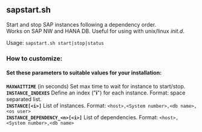 ## **sapstart.sh**  
Start and stop SAP instances following a dependency order.  
Works on SAP NW and HANA DB. Useful for using with unix/linux *init.d*.  
  
Usage:    `sapstart.sh start|stop|status`  

### How to customize:
#### Set these parameters to suitable values for your installation:  
**`MAXWAITTIME`** (in seconds) Set max time to wait for instance to start/stop.  
**`INSTANCE_INDEXES`** Define an index ("**i**") for each instance. Format: space separated list.  
**`INSTANCE[<i>]`** List of instances. Format: `<host>,<System number>,<db name>,<os user>`  
**`INSTANCE_DEPENDENCY_<n>[<i>]`** List of dependencies. Format: `<host>,<System number>,<db name>`  
